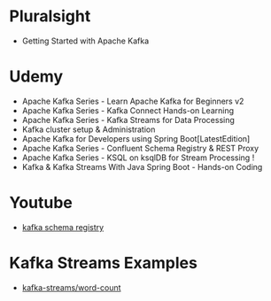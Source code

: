 # Pluralsight
* Getting Started with Apache Kafka

# Udemy
* Apache Kafka Series - Learn Apache Kafka for Beginners v2
* Apache Kafka Series - Kafka Connect Hands-on Learning
* Apache Kafka Series - Kafka Streams for Data Processing
* Kafka cluster setup & Administration
* Apache Kafka for Developers using Spring Boot[LatestEdition]
* Apache Kafka Series - Confluent Schema Registry & REST Proxy
* Apache Kafka Series - KSQL on ksqlDB for Stream Processing ! 
* Kafka & Kafka Streams With Java Spring Boot - Hands-on Coding

# Youtube
* [kafka schema registry](https://www.youtube.com/watch?v=5fjw62LGYNg)

# Kafka Streams Examples
* [kafka-streams/word-count](kafka-streams/word-count)
